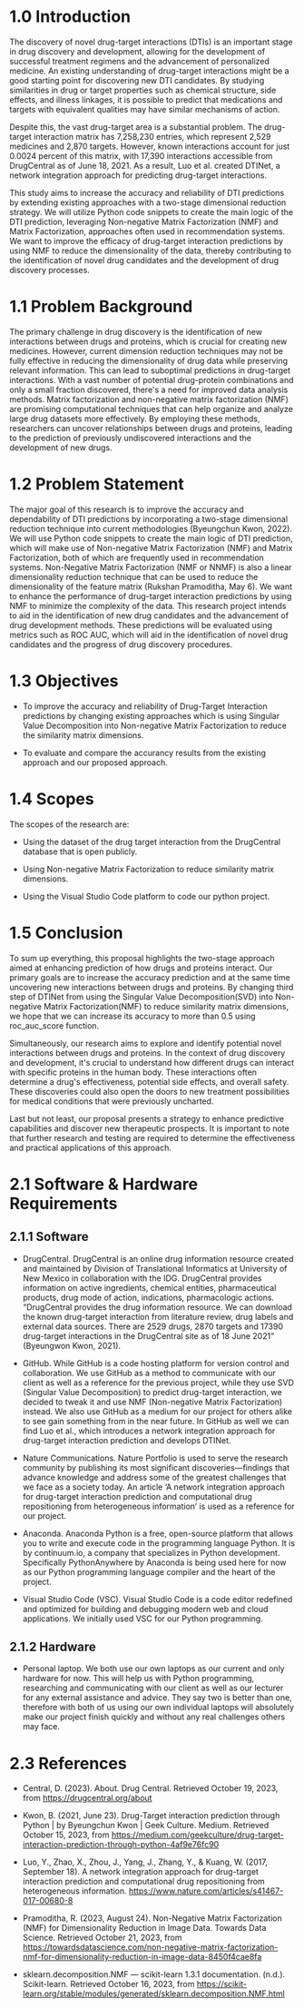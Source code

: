 # 1.0 Introduction
The discovery of novel drug-target interactions (DTIs) is an important stage in drug discovery and development, allowing for the development of successful treatment regimens and the advancement of personalized medicine. An existing understanding of drug-target interactions might be a good starting point for discovering new DTI candidates. By studying similarities in drug or target properties such as chemical structure, side effects, and illness linkages, it is possible to predict that medications and targets with equivalent qualities may have similar mechanisms of action.

Despite this, the vast drug-target area is a substantial problem. The drug-target interaction matrix has 7,258,230 entries, which represent 2,529 medicines and 2,870 targets. However, known interactions account for just 0.0024 percent of this matrix, with 17,390 interactions accessible from DrugCentral as of June 18, 2021. As a result, Luo et al. created DTINet, a network integration approach for predicting drug-target interactions.

This study aims to increase the accuracy and reliability of DTI predictions by extending existing approaches with a two-stage dimensional reduction strategy. We will utilize Python code snippets to create the main logic of the DTI prediction, leveraging Non-negative Matrix Factorization (NMF) and Matrix Factorization, approaches often used in recommendation systems. We want to improve the efficacy of drug-target interaction predictions by using NMF to reduce the dimensionality of the data, thereby contributing to the identification of novel drug candidates and the development of drug discovery processes.

# 1.1 Problem Background
The primary challenge in drug discovery is the identification of new interactions between drugs and proteins, which is crucial for creating new medicines. However, current dimension reduction techniques may not be fully effective in reducing the dimensionality of drug data while preserving relevant information. This can lead to suboptimal predictions in drug-target interactions. With a vast number of potential drug-protein combinations and only a small fraction discovered, there's a need for improved data analysis methods. Matrix factorization and non-negative matrix factorization (NMF) are promising computational techniques that can help organize and analyze large drug datasets more effectively. By employing these methods, researchers can uncover relationships between drugs and proteins, leading to the prediction of previously undiscovered interactions and the development of new drugs.

# 1.2 Problem Statement
The major goal of this research is to improve the accuracy and dependability of DTI predictions by incorporating a two-stage dimensional reduction technique into current methodologies (Byeungchun Kwon, 2022). We will use Python code snippets to create the main logic of DTI prediction, which will make use of Non-negative Matrix Factorization (NMF) and Matrix Factorization, both of which are frequently used in recommendation systems. Non-Negative Matrix Factorization (NMF or NNMF) is also a linear dimensionality reduction technique that can be used to reduce the dimensionality of the feature matrix (Rukshan Pramoditha, May 6). We want to enhance the performance of drug-target interaction predictions by using NMF to minimize the complexity of the data. This research project intends to aid in the identification of new drug candidates and the advancement of drug development methods. These predictions will be evaluated using metrics such as ROC AUC, which will aid in the identification of novel drug candidates and the progress of drug discovery procedures.

# 1.3 Objectives
- To improve the accuracy and reliability of Drug-Target Interaction predictions by changing existing approaches which is using Singular Value Decomposition into Non-negative Matrix Factorization to reduce the similarity matrix dimensions. 

- To evaluate and compare the accurancy results from the existing approach and our proposed approach.

# 1.4 Scopes
The scopes of the research are:

- Using the dataset of the drug target interaction from the DrugCentral database that is open publicly.

- Using Non-negative Matrix Factorization to reduce similarity matrix dimensions.

- Using the Visual Studio Code platform to code our python project.

# 1.5 Conclusion
To sum up everything, this proposal highlights the two-stage approach aimed at enhancing prediction of how drugs and proteins interact. Our primary goals are to increase the accuracy prediction and at the same time uncovering new interactions between drugs and proteins. By changing third step of DTINet from using the Singular Value Decomposition(SVD) into Non-negative Matrix Factorization(NMF) to reduce similarity matrix dimensions, we hope that we can increase its accuracy to more than 0.5 using roc_auc_score function.

Simultaneously, our research aims to explore and identify potential novel interactions between drugs and proteins. In the context of drug discovery and development, it's crucial to understand how different drugs can interact with specific proteins in the human body. These interactions often determine a drug's effectiveness, potential side effects, and overall safety. These discoveries could also open the doors to new treatment possibilities for medical conditions that were previously uncharted.

Last but not least, our proposal presents a strategy to enhance predictive capabilities and discover new therapeutic prospects. It is important to note that further research and testing are required to determine the effectiveness and practical applications of this approach.

# 2.1 Software & Hardware Requirements
## 2.1.1 Software
- DrugCentral. DrugCentral is an online drug information resource created and maintained by Division of Translational Informatics at University of New Mexico in collaboration with the IDG. DrugCentral provides information on active ingredients, chemical entities, pharmaceutical products, drug mode of action, indications, pharmacologic actions. “DrugCentral provides the drug information resource. We can download the known drug-target interaction from literature review, drug labels and external data sources. There are 2529 drugs, 2870 targets and 17390 drug-target interactions in the DrugCentral site as of 18 June 2021” (Byeungwon Kwon, 2021).

- GitHub. While GitHub is a code hosting platform for version control and collaboration. We use GitHub as a method to communicate with our client as well as a reference for the previous project, while they use SVD (Singular Value Decomposition) to predict drug-target interaction, we decided to tweak it and use NMF (Non-negative Matrix Factorization) instead. We also use GitHub as a medium for our project for others alike to see gain something from in the near future. In GitHub as well we can find Luo et al., which introduces a network integration approach for drug-target interaction prediction and develops DTINet.

- Nature Communications. Nature Portfolio is used to serve the research community by publishing its most significant discoveries—findings that advance knowledge and address some of the greatest challenges that we face as a society today. An article ‘A network integration approach for drug-target interaction prediction and computational drug repositioning from heterogeneous information’ is used as a reference for our project.

- Anaconda. Anaconda Python is a free, open-source platform that allows you to write and execute code in the programming language Python. It is by continuum.io, a company that specializes in Python development. Specifically PythonAnywhere by Anaconda is being used here for now as our Python programming language compiler and the heart of the project.

- Visual Studio Code (VSC). Visual Studio Code is a code editor redefined and optimized for building and debugging modern web and cloud applications. We initially used VSC for our Python programming.

## 2.1.2 Hardware

- Personal laptop. We both use our own laptops as our current and only hardware for now. This will help us with Python programming, researching and communicating with our client as well as our lecturer for any external assistance and advice. They say two is better than one, therefore with both of us using our own individual laptops will absolutely make our project finish quickly and without any real challenges others may face.

# 2.3 References 
- Central, D. (2023). About. Drug Central. Retrieved October 19, 2023, from https://drugcentral.org/about

- Kwon, B. (2021, June 23). Drug-Target interaction prediction through Python | by Byeungchun Kwon | Geek Culture. Medium. Retrieved October 15, 2023, from https://medium.com/geekculture/drug-target-interaction-prediction-through-python-4af9e76fc90

- Luo, Y., Zhao, X., Zhou, J., Yang, J., Zhang, Y., & Kuang, W. (2017, September 18). A network integration approach for drug-target interaction prediction and computational drug repositioning from heterogeneous information. https://www.nature.com/articles/s41467-017-00680-8

- Pramoditha, R. (2023, August 24). Non-Negative Matrix Factorization (NMF) for Dimensionality Reduction in Image Data. Towards Data Science. Retrieved October 21, 2023, from https://towardsdatascience.com/non-negative-matrix-factorization-nmf-for-dimensionality-reduction-in-image-data-8450f4cae8fa

- sklearn.decomposition.NMF — scikit-learn 1.3.1 documentation. (n.d.). Scikit-learn. Retrieved October 16, 2023, from https://scikit-learn.org/stable/modules/generated/sklearn.decomposition.NMF.html
